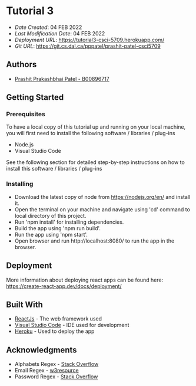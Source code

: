# Tutorial 3

* *Date Created*: 04 FEB 2022
* *Last Modification Date*: 04 FEB 2022
* *Deployment URL*: <https://tutorial3-csci-5709.herokuapp.com/>
* *Git URL*: <https://git.cs.dal.ca/pppatel/prashit-patel-csci5709>

## Authors

* [Prashit Prakashbhai Patel - B00896717](pr718986@dal.ca)

## Getting Started
### Prerequisites

To have a local copy of this tutorial up and running on your local machine, you will first need to install the following software / libraries / plug-ins

* Node.js
* Visual Studio Code

See the following section for detailed step-by-step instructions on how to install this software / libraries / plug-ins

### Installing

* Download the latest copy of node from https://nodejs.org/en/ and install it.
* Open the terminal on your machine and navigate using 'cd' command to local directory of this project.
* Run 'npm install' for installing dependencies.
* Build the app using 'npm run build'.
* Run the app using 'npm start'.
* Open browser and run http://localhost:8080/ to run the app in the browser.

## Deployment

More information about deploying react apps can be found here: https://create-react-app.dev/docs/deployment/ 

## Built With

* [ReactJs](https://reactjs.org/) - The web framework used
* [Visual Studio Code](https://code.visualstudio.com/) - IDE used for development
* [Heroku](https://heroku.com/) - Used to deploy the app

## Acknowledgments

* Alphabets Regex - [Stack Overflow](https://stackoverflow.com/questions/23476532/check-if-string-contains-only-letters-in-javascript)
* Email Regex - [w3resource](https://www.w3resource.com/javascript/form/email-validation.php)
* Password Regex - [Stack Overflow](https://stackoverflow.com/questions/12090077/javascript-regular-expression-password-validation-having-special-characters)
